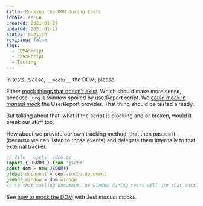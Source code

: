 ```yaml
---
title: Mocking the DOM during tests
locale: en-CA
created: 2021-01-27
updated: 2021-01-27
status: publish
revising: false
tags:
  - ECMAScript
  - JavaScript
  - Testing
---
```


In tests, please, `__mocks__` the DOM, please!

Either
[mock things that doesn't exist](https://jestjs.io/docs/en/manual-mocks#mocking-methods-which-are-not-implemented-in-jsdom).
Which should make more sense, because `_urq` is window spoiled by userReport
script. We [could mock in _manual mock_][mock-the-dom] the UserReport provider.
That thing should be tested already.

But talking about that, what if the script is blocking and or broken, would it
break our stuff too.

How about we provide our own tracking method, that then passes it (because we
can listen to those events) and delegate them internally to that external
tracker.

[mock-the-dom]: https://stackoverflow.com/a/50629802

```typescript
// file __mocks__/dom.ts
import { JSDOM } from 'jsdom'
const dom = new JSDOM()
global.document = dom.window.document
global.window = dom.window
// So that calling document, or window during tests will use that instance of JSDOM
```

See [how to mock the DOM][mock-the-dom] with Jest _manual mocks_.
